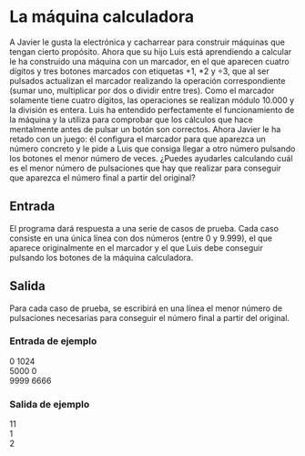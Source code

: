 # La máquina calculadora

A Javier le gusta la electrónica y cacharrear para construir máquinas
que tengan cierto propósito. Ahora que su hijo Luis está aprendiendo a calcular le ha construido una máquina con un marcador, en el
que aparecen cuatro dígitos y tres botones marcados con etiquetas
+1, \*2 y ÷3, que al ser pulsados actualizan el marcador realizando
la operación correspondiente (sumar uno, multiplicar por dos o dividir entre tres). Como el marcador solamente tiene cuatro dígitos, las
operaciones se realizan módulo 10.000 y la división es entera.
Luis ha entendido perfectamente el funcionamiento de la máquina y la utiliza para comprobar
que los cálculos que hace mentalmente antes de pulsar un botón son correctos. Ahora Javier le
ha retado con un juego: él configura el marcador para que aparezca un número concreto y le pide
a Luis que consiga llegar a otro número pulsando los botones el menor número de veces.
¿Puedes ayudarles calculando cuál es el menor número de pulsaciones que hay que realizar para
conseguir que aparezca el número final a partir del original?

## Entrada

El programa dará respuesta a una serie de casos de prueba. Cada caso consiste en una única
línea con dos números (entre 0 y 9.999), el que aparece originalmente en el marcador y el que
Luis debe conseguir pulsando los botones de la máquina calculadora.

## Salida

Para cada caso de prueba, se escribirá en una línea el menor número de pulsaciones necesarias
para conseguir el número final a partir del original.

### Entrada de ejemplo

0 1024  
5000 0  
9999 6666

### Salida de ejemplo

11  
1  
2
